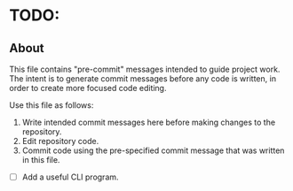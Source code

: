 # TODO:

## About

This file contains "pre-commit" messages intended to guide project work. The intent is to generate commit messages before any code is written, in order to create more focused code editing.

Use this file as follows:

1. Write intended commit messages here before making changes to the repository.
2. Edit repository code.
3. Commit code using the pre-specified commit message that was written in this file.

- [ ] Add a useful CLI program.
